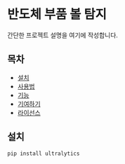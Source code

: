 # 반도체 부품 볼 탐지


간단한 프로젝트 설명을 여기에 작성합니다.

## 목차
- [설치](#설치)
- [사용법](#사용법)
- [기능](#기능)
- [기여하기](#기여하기)
- [라이선스](#라이선스)

## 설치
```bash
pip install ultralytics
